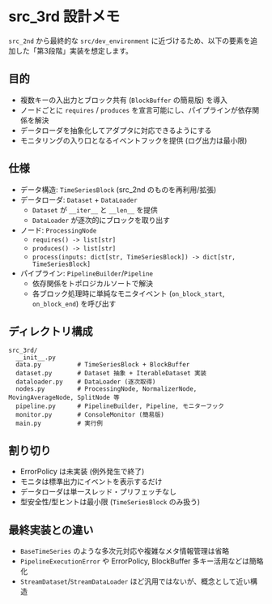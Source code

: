 # src_3rd 設計メモ

`src_2nd` から最終的な `src/dev_environment` に近づけるため、以下の要素を追加した「第3段階」実装を想定します。

## 目的
- 複数キーの入出力とブロック共有 (`BlockBuffer` の簡易版) を導入
- ノードごとに `requires` / `produces` を宣言可能にし、パイプラインが依存関係を解決
- データローダを抽象化してアダプタに対応できるようにする
- モニタリングの入り口となるイベントフックを提供 (ログ出力は最小限)

## 仕様
- データ構造: `TimeSeriesBlock` (src_2nd のものを再利用/拡張)
- データローダ: `Dataset` + `DataLoader`
  - `Dataset` が `__iter__` と `__len__` を提供
  - `DataLoader` が逐次的にブロックを取り出す
- ノード: `ProcessingNode`
  - `requires() -> list[str]`
  - `produces() -> list[str]`
  - `process(inputs: dict[str, TimeSeriesBlock]) -> dict[str, TimeSeriesBlock]`
- パイプライン: `PipelineBuilder`/`Pipeline`
  - 依存関係をトポロジカルソートで解決
  - 各ブロック処理時に単純なモニタイベント (`on_block_start`, `on_block_end`) を呼び出す

## ディレクトリ構成
```
src_3rd/
  __init__.py
  data.py          # TimeSeriesBlock + BlockBuffer
  dataset.py       # Dataset 抽象 + IterableDataset 実装
  dataloader.py    # DataLoader (逐次取得)
  nodes.py         # ProcessingNode, NormalizerNode, MovingAverageNode, SplitNode 等
  pipeline.py      # PipelineBuilder, Pipeline, モニターフック
  monitor.py       # ConsoleMonitor (簡易版)
  main.py          # 実行例
```

## 割り切り
- ErrorPolicy は未実装 (例外発生で終了)
- モニタは標準出力にイベントを表示するだけ
- データローダは単一スレッド・プリフェッチなし
- 型安全性/型ヒントは最小限 (`TimeSeriesBlock` のみ扱う)

## 最終実装との違い
- `BaseTimeSeries` のような多次元対応や複雑なメタ情報管理は省略
- `PipelineExecutionError` や ErrorPolicy, BlockBuffer 多キー活用などは簡略化
- `StreamDataset`/`StreamDataLoader` ほど汎用ではないが、概念として近い構造
